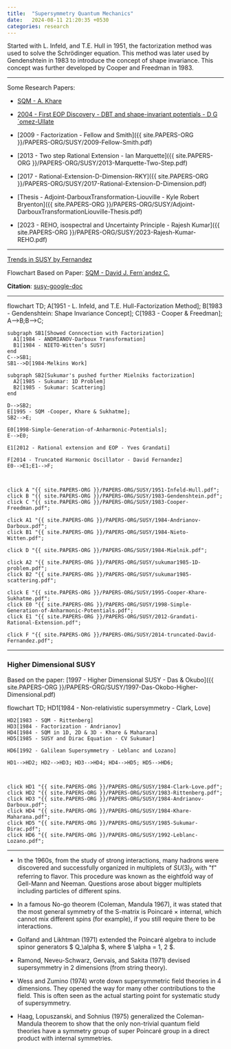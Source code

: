 ```yaml
---
title:  "Supersymmetry Quantum Mechanics"
date:   2024-08-11 21:20:35 +0530
categories: research
---
```


Started with L. Infeld, and T.E. Hull in 1951, the factorization method was used to solve the Schrödinger equation. This method was later used by Gendenshtein in 1983 to introduce the concept of shape invariance. This concept was further developed by Cooper and Freedman in 1983.

---
Some Research Papers:

- [SQM - A. Khare](https://www.ias.ac.in/article/fulltext/pram/049/01/0041-0064)
- [2004 - First EOP Discovery - DBT and shape-invariant potentials - D G´omez-Ullate](https://arxiv.org/pdf/quant-ph/0308062)
- [2009 - Factorization - Fellow and Smith]({{ site.PAPERS-ORG }}/PAPERS-ORG/SUSY/2009-Fellow-Smith.pdf)
- [2013 - Two step Rational Extension - Ian Marquette]({{ site.PAPERS-ORG }}/PAPERS-ORG/SUSY/2013-Marquette-Two-Step.pdf)
- [2017 - Rational-Extension-D-Dimension-RKY]({{ site.PAPERS-ORG }}/PAPERS-ORG/SUSY/2017-Rational-Extension-D-Dimension.pdf)
- [Thesis - Adjoint-DarbouxTransformation-Liouville - Kyle Robert Bryenton]({{ site.PAPERS-ORG }}/PAPERS-ORG/SUSY/Adjoint-DarbouxTransformationLiouville-Thesis.pdf)

- [2023 - REHO, isospectral and Uncertainty Principle - Rajesh Kumar]({{ site.PAPERS-ORG }}/PAPERS-ORG/SUSY/2023-Rajesh-Kumar-REHO.pdf)




---

[Trends in SUSY by Fernandez](https://arxiv.org/pdf/1811.06449)

Flowchart Based on Paper: [SQM - David J. Fern´andez C.](https://arxiv.org/pdf/0910.0192)

**Citation**: [susy-google-doc](https://docs.google.com/document/d/1a4g1dg2LqvxP5OmUJ6Bu4McSia8_rKj0HqwBh7VCxI4/edit?usp=sharing)


---

<div class="mermaid">
flowchart TD;
    A[1951 - L. Infeld, and T.E. Hull-Factorization Method];
    B[1983 - Gendenshtein: Shape Invariance Concept];
    C[1983 - Cooper & Freedman];
    A-->B;B-->C;
    
    subgraph SB1[Showed Conncection with Factorization]
      A1[1984 - ANDRIANOV-Darboux Transformation]
      B1[1984 - NIETO-Witten’s SUSY]
    end
    C-->SB1;
    SB1-->D[1984-Melkins Work]
    
    subgraph SB2[Sukumar's pushed further Mielniks factorization]
      A2[1985 - Sukumar: 1D Problem]
      B2[1985 - Sukumar: Scattering]
    end

    D-->SB2;
    E[1995 - SQM -Cooper, Khare & Sukhatme];
    SB2-->E;

    E0[1998-Simple-Generation-of-Anharmonic-Potentials];
    E-->E0;

    E1[2012 - Rational extension and EOP - Yves Grandati]

    F[2014 - Truncated Harmonic Oscillator - David Fernandez]
    E0-->E1;E1-->F;


  
    click A "{{ site.PAPERS-ORG }}/PAPERS-ORG/SUSY/1951-Infeld-Hull.pdf";
    click B "{{ site.PAPERS-ORG }}/PAPERS-ORG/SUSY/1983-Gendenshtein.pdf";
    click C "{{ site.PAPERS-ORG }}/PAPERS-ORG/SUSY/1983-Cooper-Freedman.pdf";

    click A1 "{{ site.PAPERS-ORG }}/PAPERS-ORG/SUSY/1984-Andrianov-Darboux.pdf";
    click B1 "{{ site.PAPERS-ORG }}/PAPERS-ORG/SUSY/1984-Nieto-Witten.pdf";

    click D "{{ site.PAPERS-ORG }}/PAPERS-ORG/SUSY/1984-Mielnik.pdf";

    click A2 "{{ site.PAPERS-ORG }}/PAPERS-ORG/SUSY/sukumar1985-1D-problem.pdf";
    click B2 "{{ site.PAPERS-ORG }}/PAPERS-ORG/SUSY/sukumar1985-scattering.pdf";

    click E "{{ site.PAPERS-ORG }}/PAPERS-ORG/SUSY/1995-Cooper-Khare-Sukhatme.pdf";
    click E0 "{{ site.PAPERS-ORG }}/PAPERS-ORG/SUSY/1998-Simple-Generation-of-Anharmonic-Potentials.pdf";
    click E1 "{{ site.PAPERS-ORG }}/PAPERS-ORG/SUSY/2012-Grandati-Rational-Extension.pdf";

    click F "{{ site.PAPERS-ORG }}/PAPERS-ORG/SUSY/2014-truncated-David-Fernandez.pdf";

</div>

---
### Higher Dimensional SUSY
Based on the paper: [1997 - Higher Dimensional SUSY - Das & Okubo]({{ site.PAPERS-ORG }}/PAPERS-ORG/SUSY/1997-Das-Okobo-Higher-Dimensional.pdf)

<div class="mermaid">
flowchart TD;
    HD1[1984 - Non-relativistic supersymmetry - Clark, Love]
    
    HD2[1983 - SQM - Rittenberg]
    HD3[1984 - Factorization - Andrianov]
    HD4[1984 - SQM in 1D, 2D & 3D - Khare & Maharana]
    HD5[1985 - SUSY and Dirac Equation - CV Sukumar]

    HD6[1992 - Galilean Supersymmetry - Leblanc and Lozano]

    HD1-->HD2; HD2-->HD3; HD3-->HD4; HD4-->HD5; HD5-->HD6;



    click HD1 "{{ site.PAPERS-ORG }}/PAPERS-ORG/SUSY/1984-Clark-Love.pdf";
    click HD2 "{{ site.PAPERS-ORG }}/PAPERS-ORG/SUSY/1983-Rittenberg.pdf";
    click HD3 "{{ site.PAPERS-ORG }}/PAPERS-ORG/SUSY/1984-Andrianov-Darboux.pdf";
    click HD4 "{{ site.PAPERS-ORG }}/PAPERS-ORG/SUSY/1984-Khare-Maharana.pdf";
    click HD5 "{{ site.PAPERS-ORG }}/PAPERS-ORG/SUSY/1985-Sukumar-Dirac.pdf";
    click HD6 "{{ site.PAPERS-ORG }}/PAPERS-ORG/SUSY/1992-Leblanc-Lozano.pdf";
</div>







---



- In the 1960s, from the study of strong interactions, many hadrons were discovered and successfully organized in multiplets of $SU(3)_f$, with "f" referring to flavor. This procedure was known as the eightfold way of Gell-Mann and Neeman. Questions arose about bigger multiplets including particles of different spins.

- In a famous No-go theorem (Coleman, Mandula 1967), it was stated that the most general symmetry of the S-matrix is Poincaré × internal, which cannot mix different spins (for example), if you still require there to be interactions.
- Golfand and Likhtman (1971) extended the Poincaré algebra to include spinor generators $ Q_\alpha $, where $ \alpha = 1, 2 $.
- Ramond, Neveu-Schwarz, Gervais, and Sakita (1971) devised supersymmetry in 2 dimensions (from string theory).
- Wess and Zumino (1974) wrote down supersymmetric field theories in 4 dimensions. They opened the way for many other contributions to the field. This is often seen as the actual starting point for systematic study of supersymmetry.
- Haag, Lopuszanski, and Sohnius (1975) generalized the Coleman-Mandula theorem to show that the only non-trivial quantum field theories have a symmetry group of super Poincaré group in a direct product with internal symmetries.
